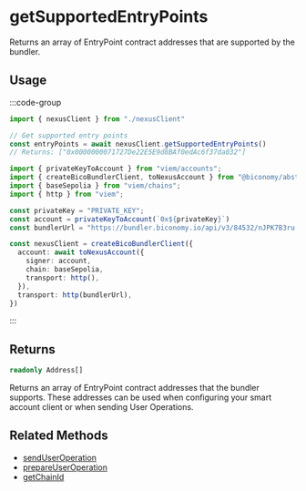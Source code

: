 # getSupportedEntryPoints

Returns an array of EntryPoint contract addresses that are supported by the bundler.

## Usage

:::code-group

```typescript [example.ts]
import { nexusClient } from "./nexusClient"

// Get supported entry points
const entryPoints = await nexusClient.getSupportedEntryPoints()
// Returns: ["0x0000000071727De22E5E9d8BAf0edAc6f37da032"]
```

```typescript [nexusClient.ts]
import { privateKeyToAccount } from "viem/accounts";
import { createBicoBundlerClient, toNexusAccount } from "@biconomy/abstractjs";
import { baseSepolia } from "viem/chains"; 
import { http } from "viem"; 

const privateKey = "PRIVATE_KEY";
const account = privateKeyToAccount(`0x${privateKey}`)
const bundlerUrl = "https://bundler.biconomy.io/api/v3/84532/nJPK7B3ru.dd7f7861-190d-41bd-af80-6877f74b8f44"; 

const nexusClient = createBicoBundlerClient({
  account: await toNexusAccount({ 
    signer: account, 
    chain: baseSepolia,
    transport: http(),
  }),
  transport: http(bundlerUrl),
})
```

:::

## Returns

```typescript
readonly Address[]
```

Returns an array of EntryPoint contract addresses that the bundler supports. These addresses can be used when configuring your smart account client or when sending User Operations.

## Related Methods

- [sendUserOperation](/sdk-reference/bundler-client/methods/sendUserOperation)
- [prepareUserOperation](/sdk-reference/bundler-client/methods/prepareUserOperation)
- [getChainId](/sdk-reference/bundler-client/methods/getChainId) 